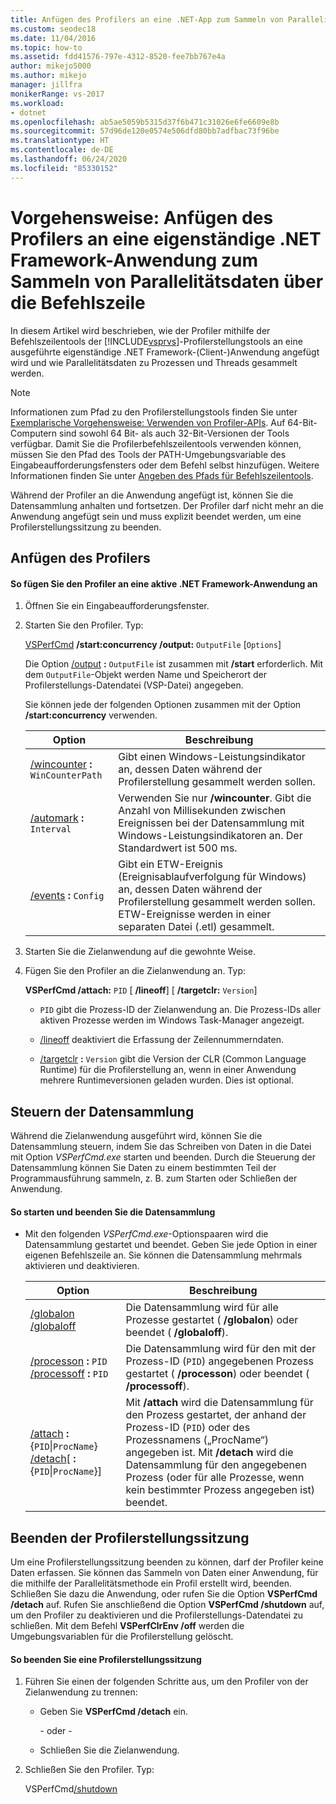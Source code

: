 ```yaml
---
title: Anfügen des Profilers an eine .NET-App zum Sammeln von Parallelitätsdaten | Microsoft-Dokumentation
ms.custom: seodec18
ms.date: 11/04/2016
ms.topic: how-to
ms.assetid: fdd41576-797e-4312-8520-fee7bb767e4a
author: mikejo5000
ms.author: mikejo
manager: jillfra
monikerRange: vs-2017
ms.workload:
- dotnet
ms.openlocfilehash: ab5ae5059b5315d37f6b471c31026e6fe6609e8b
ms.sourcegitcommit: 57d96de120e0574e506dfd80bb7adfbac73f96be
ms.translationtype: HT
ms.contentlocale: de-DE
ms.lasthandoff: 06/24/2020
ms.locfileid: "85330152"
---
```

# <a name="how-to-attach-the-profiler-to-a-net-framework-stand-alone-application-to-collect-concurrency-data-by-using-the-command-line"></a>Vorgehensweise: Anfügen des Profilers an eine eigenständige .NET Framework-Anwendung zum Sammeln von Parallelitätsdaten über die Befehlszeile
In diesem Artikel wird beschrieben, wie der Profiler mithilfe der Befehlszeilentools der [!INCLUDE[vsprvs](../code-quality/includes/vsprvs_md.md)]-Profilerstellungstools an eine ausgeführte eigenständige .NET Framework-(Client-)Anwendung angefügt wird und wie Parallelitätsdaten zu Prozessen und Threads gesammelt werden.

> [!NOTE]
> Informationen zum Pfad zu den Profilerstellungstools finden Sie unter [Exemplarische Vorgehensweise: Verwenden von Profiler-APIs](../profiling/walkthrough-using-profiler-apis.md). Auf 64-Bit-Computern sind sowohl 64 Bit- als auch 32-Bit-Versionen der Tools verfügbar. Damit Sie die Profilerbefehlszeilentools verwenden können, müssen Sie den Pfad des Tools der PATH-Umgebungsvariable des Eingabeaufforderungsfensters oder dem Befehl selbst hinzufügen. Weitere Informationen finden Sie unter [Angeben des Pfads für Befehlszeilentools](../profiling/specifying-the-path-to-profiling-tools-command-line-tools.md).

 Während der Profiler an die Anwendung angefügt ist, können Sie die Datensammlung anhalten und fortsetzen. Der Profiler darf nicht mehr an die Anwendung angefügt sein und muss explizit beendet werden, um eine Profilerstellungssitzung zu beenden.

## <a name="attach-the-profiler"></a>Anfügen des Profilers

#### <a name="to-attach-the-profiler-to-a-running-net-framework-application"></a>So fügen Sie den Profiler an eine aktive .NET Framework-Anwendung an

1. Öffnen Sie ein Eingabeaufforderungsfenster.

2. Starten Sie den Profiler. Typ:

     [VSPerfCmd](../profiling/vsperfcmd.md) **/start:concurrency  /output:** `OutputFile` [`Options`]

     Die Option [/output](../profiling/output.md) **:** `OutputFile` ist zusammen mit **/start** erforderlich. Mit dem `OutputFile`-Objekt werden Name und Speicherort der Profilerstellungs-Datendatei (VSP-Datei) angegeben.

     Sie können jede der folgenden Optionen zusammen mit der Option **/start:concurrency** verwenden.

    |Option|Beschreibung|
    |------------|-----------------|
    |[/wincounter](../profiling/wincounter.md) **:** `WinCounterPath`|Gibt einen Windows-Leistungsindikator an, dessen Daten während der Profilerstellung gesammelt werden sollen.|
    |[/automark](../profiling/automark.md) **:** `Interval`|Verwenden Sie nur **/wincounter**. Gibt die Anzahl von Millisekunden zwischen Ereignissen bei der Datensammlung mit Windows-Leistungsindikatoren an. Der Standardwert ist 500 ms.|
    |[/events](../profiling/events-vsperfcmd.md) **:** `Config`|Gibt ein ETW-Ereignis (Ereignisablaufverfolgung für Windows) an, dessen Daten während der Profilerstellung gesammelt werden sollen. ETW-Ereignisse werden in einer separaten Datei (.etl) gesammelt.|

3. Starten Sie die Zielanwendung auf die gewohnte Weise.

4. Fügen Sie den Profiler an die Zielanwendung an. Typ:

     **VSPerfCmd /attach:** `PID` [ **/lineoff**] [ **/targetclr:** `Version`]

    - `PID` gibt die Prozess-ID der Zielanwendung an. Die Prozess-IDs aller aktiven Prozesse werden im Windows Task-Manager angezeigt.

    - [/lineoff](../profiling/lineoff.md) deaktiviert die Erfassung der Zeilennummerndaten.

    - [/targetclr](../profiling/targetclr.md) **:** `Version` gibt die Version der CLR (Common Language Runtime) für die Profilerstellung an, wenn in einer Anwendung mehrere Runtimeversionen geladen wurden. Dies ist optional.

## <a name="control-data-collection"></a>Steuern der Datensammlung
 Während die Zielanwendung ausgeführt wird, können Sie die Datensammlung steuern, indem Sie das Schreiben von Daten in die Datei mit Option *VSPerfCmd.exe* starten und beenden. Durch die Steuerung der Datensammlung können Sie Daten zu einem bestimmten Teil der Programmausführung sammeln, z. B. zum Starten oder Schließen der Anwendung.

#### <a name="to-start-and-stop-data-collection"></a>So starten und beenden Sie die Datensammlung

- Mit den folgenden *VSPerfCmd.exe*-Optionspaaren wird die Datensammlung gestartet und beendet. Geben Sie jede Option in einer eigenen Befehlszeile an. Sie können die Datensammlung mehrmals aktivieren und deaktivieren.

    |Option|Beschreibung|
    |------------|-----------------|
    |[/globalon /globaloff](../profiling/globalon-and-globaloff.md)|Die Datensammlung wird für alle Prozesse gestartet ( **/globalon**) oder beendet ( **/globaloff**).|
    |[/processon](../profiling/processon-and-processoff.md) **:** `PID` [/processoff](../profiling/processon-and-processoff.md) **:** `PID`|Die Datensammlung wird für den mit der Prozess-ID (`PID`) angegebenen Prozess gestartet ( **/processon**) oder beendet ( **/processoff**).|
    |[/attach](../profiling/attach.md) **:** {`PID`&#124;`ProcName`} [/detach](../profiling/detach.md)[ **:** {`PID`&#124;`ProcName`}]|Mit **/attach** wird die Datensammlung für den Prozess gestartet, der anhand der Prozess-ID (`PID`) oder des Prozessnamens („ProcName“) angegeben ist. Mit **/detach** wird die Datensammlung für den angegebenen Prozess (oder für alle Prozesse, wenn kein bestimmter Prozess angegeben ist) beendet.|

## <a name="end-the-profiling-session"></a>Beenden der Profilerstellungssitzung
 Um eine Profilerstellungssitzung beenden zu können, darf der Profiler keine Daten erfassen. Sie können das Sammeln von Daten einer Anwendung, für die mithilfe der Parallelitätsmethode ein Profil erstellt wird, beenden. Schließen Sie dazu die Anwendung, oder rufen Sie die Option **VSPerfCmd /detach** auf. Rufen Sie anschließend die Option **VSPerfCmd /shutdown** auf, um den Profiler zu deaktivieren und die Profilerstellungs-Datendatei zu schließen. Mit dem Befehl **VSPerfClrEnv /off** werden die Umgebungsvariablen für die Profilerstellung gelöscht.

#### <a name="to-end-a-profiling-session"></a>So beenden Sie eine Profilerstellungssitzung

1. Führen Sie einen der folgenden Schritte aus, um den Profiler von der Zielanwendung zu trennen:

    - Geben Sie **VSPerfCmd /detach** ein.

         - oder -

    - Schließen Sie die Zielanwendung.

2. Schließen Sie den Profiler. Typ:

     VSPerfCmd[/shutdown](../profiling/shutdown.md)

